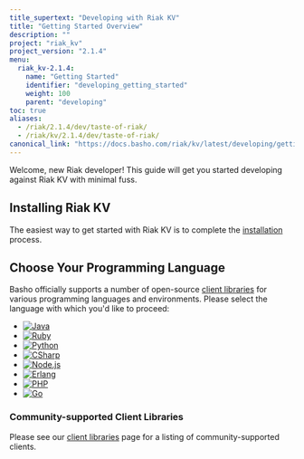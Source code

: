 ```yaml
---
title_supertext: "Developing with Riak KV"
title: "Getting Started Overview"
description: ""
project: "riak_kv"
project_version: "2.1.4"
menu:
  riak_kv-2.1.4:
    name: "Getting Started"
    identifier: "developing_getting_started"
    weight: 100
    parent: "developing"
toc: true
aliases:
  - /riak/2.1.4/dev/taste-of-riak/
  - /riak/kv/2.1.4/dev/taste-of-riak/
canonical_link: "https://docs.basho.com/riak/kv/latest/developing/getting-started"
---
```


[install index]: /riak/kv/2.1.4/setup/installing
[dev client libraries]: /riak/kv/2.1.4/developing/client-libraries

Welcome, new Riak developer! This guide will get you started developing
against Riak KV with minimal fuss.

## Installing Riak KV

The easiest way to get started with Riak KV is to complete the
[installation][install index] process.

## Choose Your Programming Language

Basho officially supports a number of open-source [client libraries][dev client libraries]
for various programming languages and environments. Please select the
language with which you'd like to proceed:

<ul class="planguages">
<li><a href="java/"><img src="/images/plangs/java.jpg" alt="Java"></a></li>
<li><a href="ruby/"><img src="/images/plangs/ruby.jpg" alt="Ruby"></a></li>
<li><a href="python/"><img src="/images/plangs/python.png" alt="Python"></a></li>
<li><a href="csharp/"><img src="/images/plangs/csharp.png" alt="CSharp"></a></li>
<li><a href="nodejs/"><img src="/images/plangs/nodejs.png" alt="Node.js"></a></li>
<li><a href="erlang/"><img src="/images/plangs/erlang.jpg" alt="Erlang"></a></li>
<li><a href="php/"><img src="/images/plangs/php.png" alt="PHP"></a></li>
<li><a href="golang/"><img src="/images/plangs/golang.png" alt="Go"></a></li>
</ul>

### Community-supported Client Libraries

Please see our [client libraries][dev client libraries] page for a listing of
community-supported clients.
